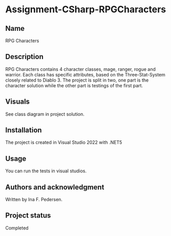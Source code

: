 # Assignment-CSharp-RPGCharacters

## Name
RPG Characters

## Description
RPG Characters contains 4 character classes, mage, ranger, rogue and warrior. Each class has specific attributes, based on the Three-Stat-System closely related to Diablo 3.
The project is split in two, one part is the character solution while the other part is testings of the first part.

## Visuals
See class diagram in project solution.

## Installation
The project is created in Visual Studio 2022 with .NET5

## Usage
You can run the tests in visual studios.

## Authors and acknowledgment
Written by Ina F. Pedersen.

## Project status
Completed
